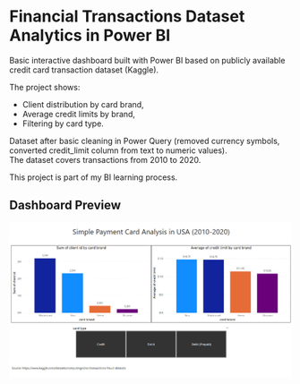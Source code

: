 # Financial Transactions Dataset Analytics in Power BI

Basic interactive dashboard built with Power BI based on publicly available credit card transaction dataset (Kaggle).

The project shows:
- Client distribution by card brand,
- Average credit limits by brand,
- Filtering by card type.

Dataset after basic cleaning in Power Query (removed currency symbols, converted credit_limit column from text to numeric values).  
The dataset covers transactions from 2010 to 2020.

This project is part of my BI learning process.
## Dashboard Preview
![Dashboard Screenshot](Dashboard%20Simple%20Payment%20Card%20Analysis%20in%20USA%20(2010-2020).png)

